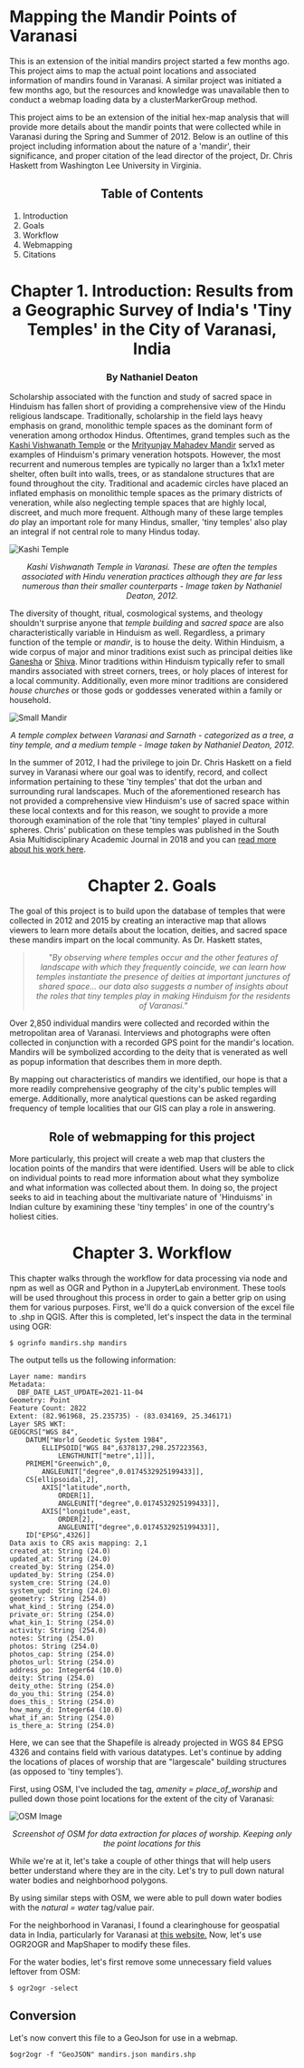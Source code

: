 
# Mapping the Mandir Points of Varanasi
This is an extension of the initial mandirs project started a few months ago. This project aims to map the actual point locations and associated information of mandirs found in Varanasi. A similar project was initiated a few months ago, but the resources and knowledge was unavailable then to conduct a webmap loading data by a clusterMarkerGroup method. 

This project aims to be an extension of the initial hex-map analysis that will provide more details about the mandir points that were collected while in Varanasi during the Spring and Summer of 2012. Below is an outline of this project including information about the nature of a 'mandir', their significance, and proper citation of the lead director of the project, Dr. Chris Haskett from Washington Lee University in Virginia.

 ## <center> Table of Contents </center>

1. Introduction
2. Goals 
3. Workflow
4. Webmapping
5. Citations

# <center> Chapter 1. Introduction: Results from a Geographic Survey of India's 'Tiny Temples' in the City of Varanasi, India 

### <center> By Nathaniel Deaton </center>

Scholarship associated with the function and study of sacred space in Hinduism has fallen short of providing a comprehensive view of the Hindu religious landscape. Traditionally, scholarship in the field lays heavy emphasis on grand, monolithic temple spaces as the dominant form of veneration among orthodox Hindus. Oftentimes, grand temples such as the [Kashi Vishwanath Temple](https://en.wikipedia.org/wiki/Kashi_Vishwanath_Temple) or the [Mrityunjay Mahadev Mandir](https://en.wikipedia.org/wiki/Mrityunjay_Mahadev_Mandir) served as examples of Hinduism's primary veneration hotspots. However, the most recurrent and numerous temples are typically no larger than a 1x1x1 meter shelter, often built into walls, trees, or as standalone structures that are found throughout the city. Traditional and academic circles have placed an inflated emphasis on monolithic temple spaces as the primary districts of veneration, while also neglecting temple spaces that are highly local, discreet, and much more frequent. Although many of these large temples *do* play an important role for many Hindus, smaller, 'tiny temples' also play an integral if not central role to many Hindus today.



![Kashi Temple](images/kashiTemple.jpg)
*<center>Kashi Vishwanath Temple in Varanasi. These are often the temples associated with Hindu veneration practices although they are far less numerous than their smaller counterparts - Image taken by Nathaniel Deaton, 2012.</center>*


The diversity of thought, ritual, cosmological systems, and theology shouldn't surprise anyone that *temple building* and *sacred space* are also characteristically variable in Hinduism as well. Regardless, a primary function of the temple or *mandir*, is to house the deity. Within Hinduism, a wide corpus of major and minor traditions exist such as principal deities like [Ganesha](https://en.wikipedia.org/wiki/Ganesha) or [Shiva](https://en.wikipedia.org/wiki/Shiva). Minor traditions within Hinduism typically refer to small mandirs associated with street corners, trees, or holy places of interest for a local community. Additionally, even more minor traditions are considered *house churches* or those gods or goddesses venerated within a family or household. 


![Small Mandir](images/temple1.png)
*<center> A temple complex between Varanasi and Sarnath - categorized as a tree, a tiny temple, and a medium temple - Image taken by Nathaniel Deaton, 2012.</center>*


In the summer of 2012, I had the privilege to join Dr. Chris Haskett on a field survey in Varanasi where our goal was to identify, record, and collect information pertaining to these 'tiny temples' that dot the urban and surrounding rural landscapes. Much of the aforementioned research has not provided a comprehensive view Hinduism's use of sacred space within these local contexts and for this reason, we sought to provide a more thorough examination of the role that 'tiny temples' played in cultural spheres. Chris' publication on these temples was published in the South Asia Multidisciplinary Academic Journal in 2018 and you can [read more about his work here](https://journals.openedition.org/samaj/4524).

# <center> Chapter 2. Goals
The goal of this project is to build upon the database of temples that were collected in 2012 and 2015 by creating an interactive map that allows viewers to learn more details about the location, deities, and sacred space these mandirs impart on the local community. As Dr. Haskett states, 
> *<center>"By observing where temples occur and the other features of landscape with which they frequently coincide, we can learn how temples instantiate the presence of deities at important junctures of shared space... our data also suggests a number of insights about the roles that tiny temples play in making Hinduism for the residents of Varanasi."</center>*

Over 2,850 individual mandirs were collected and recorded within the metropolitan area of Varanasi. Interviews and photographs were often collected in conjunction with a recorded GPS point for the mandir's location. Mandirs will be symbolized according to the deity that is venerated as well as popup information that describes them in more depth. 

By mapping out characteristics of mandirs we identified, our hope is that a more readily comprehensive geography of the city's public temples will emerge. Additionally, more analytical questions can be asked regarding frequency of temple localities that our GIS can play a role in answering.

## <center>Role of webmapping for this project </center>

More particularly, this project will create a web map that clusters the location points of the mandirs that were identified. Users will be able to click on individual points to read more information about what they symbolize and what information was collected about them. In doing so, the project seeks to aid in teaching about the multivariate nature of 'Hinduisms' in Indian culture by examining these 'tiny temples' in one of the country's holiest cities. 

# <center> Chapter 3. Workflow </center>
This chapter walks through the workflow for data processing via node and npm as well as OGR and Python in a JupyterLab environment. These tools will be used throughout this process in order to gain a better grip on using them for various purposes. First, we'll do a quick conversion of the excel file to .shp in QGIS. After this is completed, let's inspect the data in the terminal using OGR: 

```
$ ogrinfo mandirs.shp mandirs
```
The output tells us the following information: 


```
Layer name: mandirs
Metadata:
  DBF_DATE_LAST_UPDATE=2021-11-04
Geometry: Point
Feature Count: 2822
Extent: (82.961968, 25.235735) - (83.034169, 25.346171)
Layer SRS WKT:
GEOGCRS["WGS 84",
    DATUM["World Geodetic System 1984",
        ELLIPSOID["WGS 84",6378137,298.257223563,
            LENGTHUNIT["metre",1]]],
    PRIMEM["Greenwich",0,
        ANGLEUNIT["degree",0.0174532925199433]],
    CS[ellipsoidal,2],
        AXIS["latitude",north,
            ORDER[1],
            ANGLEUNIT["degree",0.0174532925199433]],
        AXIS["longitude",east,
            ORDER[2],
            ANGLEUNIT["degree",0.0174532925199433]],
    ID["EPSG",4326]]
Data axis to CRS axis mapping: 2,1
created_at: String (24.0)
updated_at: String (24.0)
created_by: String (254.0)
updated_by: String (254.0)
system_cre: String (24.0)
system_upd: String (24.0)
geometry: String (254.0)
what_kind_: String (254.0)
private_or: String (254.0)
what_kin_1: String (254.0)
activity: String (254.0)
notes: String (254.0)
photos: String (254.0)
photos_cap: String (254.0)
photos_url: String (254.0)
address_po: Integer64 (10.0)
deity: String (254.0)
deity_othe: String (254.0)
do_you_thi: String (254.0)
does_this_: String (254.0)
how_many_d: Integer64 (10.0)
what_if_an: String (254.0)
is_there_a: String (254.0)
```
Here, we can see that the Shapefile is already projected in WGS 84 EPSG 4326 and contains field with various datatypes. Let's continue by adding the locations of places of worship that are "largescale" building structures (as opposed to 'tiny temples'). 

First, using OSM, I've included the tag, <i> amenity = place_of_worship</i> and pulled down those point locations for the extent of the city of Varanasi:

![OSM Image](images/osm_capture.JPG)
<center> <i>Screenshot of OSM for data extraction for places of worship. Keeping only the point locations for this</i> </center>

While we're at it, let's take a couple of other things that will help users better understand where they are in the city. Let's try to pull down natural water bodies and neighborhood polygons. 

By using similar steps with OSM, we were able to pull down water bodies with the <i> natural = water </i> tag/value pair. 

For the neighborhood in Varanasi, I found a clearinghouse for geospatial data in India, particularly for Varanasi at <a href='https://mapcruzin.com/free-uttar-pradesh-country-city-place-gis-shapefiles.htm'> this website.</a> Now, let's use OGR2OGR and MapShaper to modify these files. 

For the water bodies, let's first remove some unnecessary field values leftover from OSM: 

```
$ ogr2ogr -select 
```

## Conversion 
Let's now convert this file to a GeoJson for use in a webmap. 

```
$ogr2ogr -f "GeoJSON" mandirs.json mandirs.shp
```


